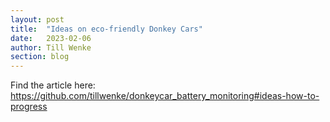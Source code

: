 ```yaml
---
layout: post
title:  "Ideas on eco-friendly Donkey Cars"
date:   2023-02-06
author: Till Wenke
section: blog
---
```


Find the article here: <https://github.com/tillwenke/donkeycar_battery_monitoring#ideas-how-to-progress>
